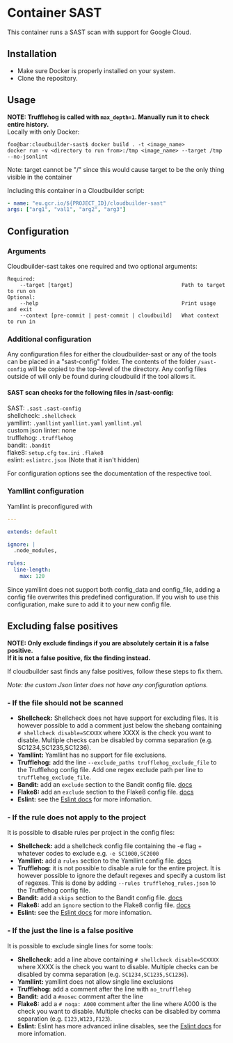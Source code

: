 # Container SAST

This container runs a SAST scan with support for Google Cloud.

## Installation
* Make sure Docker is properly installed on your system.
* Clone the repository.
## Usage
**NOTE: Trufflehog is called with `max_depth=1`. Manually run it to check entire history.**  
Locally with only Docker: 

```shell script
foo@bar:cloudbuilder-sast$ docker build . -t <image_name>
docker run -v <directory to run from>:/tmp <image_name> --target /tmp --no-jsonlint
```
Note: target cannot be "/" since this would cause target to be the only thing visible in the container  

Including this container in a Cloudbuilder script:
```yaml
- name: "eu.gcr.io/${PROJECT_ID}/cloudbuilder-sast"
args: ["arg1", "val1", "arg2", "arg3"]
```

## Configuration
### Arguments
Cloudbuilder-sast takes one required and two optional arguments:  
```
Required:  
    --target [target]                                   Path to target to run on
Optional:
    --help                                              Print usage and exit
    --context [pre-commit | post-commit | cloudbuild]   What context to run in
```
### Additional configuration
Any configuration files for either the cloudbuilder-sast or any of the tools can be placed in a "sast-config" folder.
The contents of the folder `/sast-config` will be copied to the top-level of the directory.
Any config files outside of will only be found during cloudbuild if the tool allows it.  

#### SAST scan checks for the following files in /sast-config:
SAST:
`.sast` `.sast-config`  
shellcheck:
`.shellcheck`  
yamllint:
`.yamllint` `yamllint.yaml` `yamllint.yml`  
custom json linter:
none  
trufflehog:
`.trufflehog`  
bandit:
`.bandit`  
flake8:
`setup.cfg` `tox.ini` `.flake8`  
eslint:
`eslintrc.json` (Note that it isn't hidden)

For configuration options see the documentation of the respective tool.
### Yamllint configuration
Yamllint is preconfigured with 
```yaml
---

extends: default

ignore: |
  .node_modules,

rules: 
  line-length:
    max: 120
```
Since yamllint does not support both config_data and config_file, adding a config file overwrites this predefined 
configuration. If you wish to use this configuration, make sure to add it to your new config file.


## Excluding false positives
**NOTE: Only exclude findings if you are absolutely certain it is a false positive.**  
**If it is not a false positive, fix the finding instead.**
 
If cloudbuilder sast finds any false positives, follow these steps to fix them.  

*Note: the custom Json linter does not have any configuration options.*
### - If the file should not be scanned
* **Shellcheck:** Shellcheck does not have support for excluding files. It is however possible to add a comment just
 below the shebang containing `# shellcheck disable=SCXXXX` where XXXX is the check you want to disable. Multiple checks
 can be disabled by comma separation (e.g. SC1234,SC1235,SC1236).
* **Yamllint:** Yamllint has no support for file exclusions.
* **Trufflehog:** add the line `--exclude_paths trufflehog_exclude_file` to the Trufflehog config file. Add one regex 
exclude path per line to `trufflehog_exclude_file`.
* **Bandit:** add an `exclude` section to the Bandit config file.
 [docs](https://bandit.readthedocs.io/en/latest/config.html)
* **Flake8:** add an `exclude` section to the Flake8 config file.
 [docs](https://flake8.pycqa.org/en/latest/user/configuration.html)
* **Eslint:** see the
 [Eslint docs](https://eslint.org/docs/user-guide/configuring#configuration-based-on-glob-patterns) for more 
 infomation.

### - If the rule does not apply to the project
It is possible to disable rules per project in the config files:
* **Shellcheck:** add a shellcheck config file containing the -e flag + whatever codes to exclude e.g. `-e SC1000,SC2000`
* **Yamllint:** add a `rules` section to the Yamllint config file. [docs](https://yamllint.readthedocs.io/en/stable/configuration.html)
* **Trufflehog:** it is not possible to disable a rule for the entire project. It is however possible to ignore the 
default regexes and specify a custom list of regexes. This is done by adding `--rules trufflehog_rules.json` to the
Trufflehog config file.
* **Bandit:** add a `skips` section to the Bandit config file. [docs](https://bandit.readthedocs.io/en/latest/config.html)
* **Flake8:** add an `ignore` section to the Flake8 config file. [docs](https://flake8.pycqa.org/en/latest/user/configuration.html)
* **Eslint:** see the
 [Eslint docs](https://eslint.org/docs/user-guide/configuring#configuration-based-on-glob-patterns) for more 
 infomation.

### - If the just the line is a false positive
It is possible to exclude single lines for some tools:
* **Shellcheck:** add a line above containing `# shellcheck disable=SCXXXX` where XXXX is the check you want to disable.
 Multiple checks can be disabled by comma separation (e.g. `SC1234,SC1235,SC1236`).
* **Yamllint:** yamllint does not allow single line exclusions
* **Trufflehog:** add a comment after the line with `no_trufflehog`
* **Bandit:** add a `#nosec` comment after the line
* **Flake8:** add a `# noqa: A000` comment after the line where A000 is the check you want to disable. Multiple checks can 
be disabled by comma separation (e.g. `E123,W123,F123`).
* **Eslint:** Eslint has more advanced inline disables, see the
 [Eslint docs](https://eslint.org/docs/2.13.1/user-guide/configuring#disabling-rules-with-inline-comments) for more 
 infomation.
